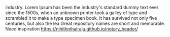 industry. Lorem Ipsum has been the industry's standard dummy text ever since the 1500s, when an unknown printer took a galley of type and scrambled it to make a type specimen book. It has survived not only five centuries, but also the lea
Great repository names are short and memorable. Need inspiration
 https://nihithnihalraju.github.io/notary_header/
